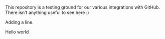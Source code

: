 This repository is a testing ground for our various integrations with GitHub. There isn't anything useful to see here :)

Adding a line.

Hello world
